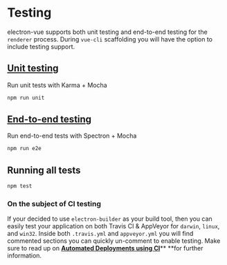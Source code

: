 # Testing

electron-vue supports both unit testing and end-to-end testing for the `renderer` process. During `vue-cli` scaffolding you will have the option to include testing support.

## [Unit testing](unittesting.md)

Run unit tests with Karma + Mocha

```bash
npm run unit
```

## [End-to-end testing](end-to-end_testing.md)

Run end-to-end tests with Spectron + Mocha

```bash
npm run e2e
```

## Running all tests

```bash
npm test
```

### On the subject of CI testing

If your decided to use `electron-builder` as your build tool, then you can easily test your application on both Travis CI & AppVeyor for `darwin`, `linux`, and `win32`. Inside both `.travis.yml` and `appveyor.yml` you will find commented sections you can quickly un-comment to enable testing. Make sure to read up on [**Automated Deployments using CI**](/using-electron-builder.md#automated-deployments-using-ci)** **for further information.

